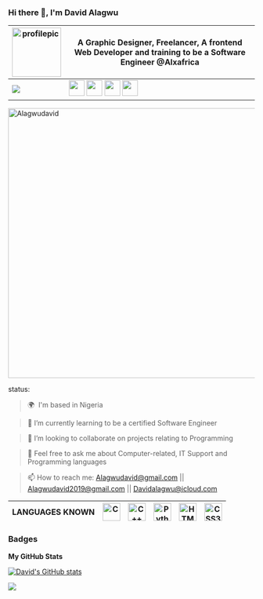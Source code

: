 ### Hi there 👋, I'm David Alagwu
| <img src="https://avatars.githubusercontent.com/u/57830927?v=4" alt="profilepic" width="100px"> | <p> A Graphic Designer, Freelancer, A frontend Web Developer and training to be a Software Engineer @Alxafrica </p> |
|----------|----------|
| <a href="https://www.github.com/Alagwudavid" target="_blank" rel="noreferrer"><img src="https://img.shields.io/github/followers/Alagwudavid?logo=github&style=for-the-badge&color=0191b2&labelColor=1c1917" /></a> | <a href="https://www.github.com/Alagwudavid" target="_blank" rel="noreferrer"><img src="https://raw.githubusercontent.com/danielcranney/readme-generator/main/public/icons/socials/github.svg" width="32" height="32" /></a> <a href="http://www.instagram.com/Designbossng" target="_blank" rel="noreferrer"><img src="https://raw.githubusercontent.com/danielcranney/readme-generator/main/public/icons/socials/instagram.svg" width="32" height="32" /></a> <a href="https://www.linkedin.com/in/davidalagwung" target="_blank" rel="noreferrer"><img src="https://raw.githubusercontent.com/danielcranney/readme-generator/main/public/icons/socials/linkedin.svg" width="32" height="32" /></a> <a href="https://www.youtube.com/@multicademy?sub_confirmation=1" target="_blank" rel="noreferrer"><img src="https://raw.githubusercontent.com/danielcranney/readme-generator/main/public/icons/socials/youtube.svg" width="32" height="32" /></a> |

<p align="left"> <a href="https://github.com/ryo-ma/github-profile-trophy"><img src="https://github-profile-trophy.vercel.app/?username=Alagwudavid" alt="Alagwudavid" width="550" /></a> </p>

status:
> 🌍  I'm based in Nigeria <br>

> 🌱 I’m currently learning to be a certified Software Engineer <br>

> 👯 I’m looking to collaborate on projects relating to Programming <br>

> 💬 Feel free to ask me about Computer-related, IT Support and Programming languages <br>

> 📫 How to reach me: Alagwudavid@gmail.com || Alagwudavid2019@gmail.com || Davidalagwu@icloud.com

| LANGUAGES KNOWN | <a href="https://docs.microsoft.com/en-us/cpp/?view=msvc-170" target="_blank" rel="noreferrer"><img src="https://raw.githubusercontent.com/danielcranney/readme-generator/main/public/icons/skills/c-colored.svg" width="36" height="36" alt="C" /></a> | <a href="https://docs.microsoft.com/en-us/cpp/?view=msvc-170" target="_blank" rel="noreferrer"><img src="https://raw.githubusercontent.com/danielcranney/readme-generator/main/public/icons/skills/javascript-colored.svg" width="36" height="36" alt="C++" /></a> | <a href="https://docs.microsoft.com/en-us/dotnet/python/" target="_blank" rel="noreferrer"><img src="https://raw.githubusercontent.com/danielcranney/readme-generator/main/public/icons/skills/python.svg" width="36" height="36" alt="Python" /></a> | <a href="https://developer.mozilla.org/en-US/docs/Glossary/HTML5" target="_blank" rel="noreferrer"><img src="https://raw.githubusercontent.com/danielcranney/readme-generator/main/public/icons/skills/html5-colored.svg" width="36" height="36" alt="HTML5" /></a> | <a href="https://www.w3.org/TR/CSS/#css" target="_blank" rel="noreferrer"><img src="https://raw.githubusercontent.com/danielcranney/readme-generator/main/public/icons/skills/css3-colored.svg" width="36" height="36" alt="CSS3" /></a> |
|----------|----------|----------|----------|----------|----------|

### Badges

<b>My GitHub Stats</b>

<a href="http://www.github.com/Alagwudavid"><img src="https://github-readme-stats.vercel.app/api?username=Alagwudavid&show_icons=true&hide=&count_private=true&title_color=0891b2&text_color=ffffff&icon_color=0891b2&bg_color=1c1917&hide_border=true&show_icons=true" alt="David's GitHub stats" /></a>

<a href="http://www.github.com/Alagwudavid"><img src="https://github-readme-streak-stats.herokuapp.com/?user=Alagwudavid&stroke=ffffff&background=1c1917&ring=0891b2&fire=0891b2&currStreakNum=ffffff&currStreakLabel=0891b2&sideNums=ffffff&sideLabels=ffffff&dates=ffffff&hide_border=true" /></a>

